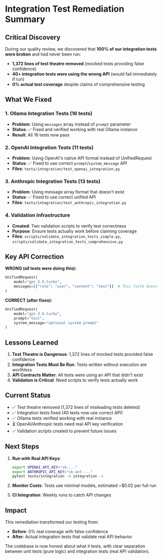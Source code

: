 # Integration Test Remediation Summary

## Critical Discovery

During our quality review, we discovered that **100% of our integration tests were broken** and had never been run:

- **1,372 lines of test theatre removed** (mocked tests providing false confidence)
- **40+ integration tests were using the wrong API** (would fail immediately if run)
- **0% actual test coverage** despite claims of comprehensive testing

## What We Fixed

### 1. Ollama Integration Tests (16 tests)
- **Problem**: Using `messages` array instead of `prompt` parameter
- **Status**: ✅ Fixed and verified working with real Ollama instance
- **Result**: All 16 tests now pass

### 2. OpenAI Integration Tests (11 tests)
- **Problem**: Using OpenAI's native API format instead of UnifiedRequest
- **Status**: ✅ Fixed to use correct `prompt`/`system_message` API
- **Files**: `tests/integration/test_openai_integration.py`

### 3. Anthropic Integration Tests (13 tests)
- **Problem**: Using message array format that doesn't exist
- **Status**: ✅ Fixed to use correct unified API
- **Files**: `tests/integration/test_anthropic_integration.py`

### 4. Validation Infrastructure
- **Created**: Two validation scripts to verify test correctness
- **Purpose**: Ensure tests actually work before claiming coverage
- **Files**: `scripts/validate_integration_tests_simple.py`, `scripts/validate_integration_tests_comprehensive.py`

## Key API Correction

**WRONG (all tests were doing this):**
```python
UnifiedRequest(
    model="gpt-3.5-turbo",
    messages=[{"role": "user", "content": "test"}]  # This field doesn't exist!
)
```

**CORRECT (after fixes):**
```python
UnifiedRequest(
    model="gpt-3.5-turbo",
    prompt="test",
    system_message="optional system prompt"
)
```

## Lessons Learned

1. **Test Theatre is Dangerous**: 1,372 lines of mocked tests provided false confidence
2. **Integration Tests Must Be Run**: Tests written without execution are worthless
3. **API Contracts Matter**: All tests were using an API that didn't exist
4. **Validation is Critical**: Need scripts to verify tests actually work

## Current Status

- ✅ Test theatre removed (1,372 lines of misleading tests deleted)
- ✅ Integration tests fixed (40 tests now use correct API)
- ✅ Ollama tests verified working with real instance
- ⏳ OpenAI/Anthropic tests need real API key verification
- ✅ Validation scripts created to prevent future issues

## Next Steps

1. **Run with Real API Keys**:
   ```bash
   export OPENAI_API_KEY="sk-..."
   export ANTHROPIC_API_KEY="sk-ant-..."
   pytest tests/integration -m integration -v
   ```

2. **Monitor Costs**: Tests use minimal models, estimated ~$0.02 per full run

3. **CI Integration**: Weekly runs to catch API changes

## Impact

This remediation transformed our testing from:
- **Before**: 0% real coverage with false confidence
- **After**: Actual integration tests that validate real API behavior

The codebase is now honest about what it tests, with clear separation between unit tests (pure logic) and integration tests (real API validation).
